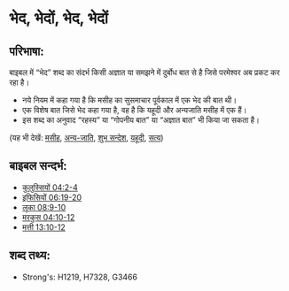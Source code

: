 # भेद, भेदों, भेद, भेदों #

## परिभाषा: ##

बाइबल में “भेद” शब्द का संदर्भ किसी अज्ञात या समझने में दुर्बोध बात से है जिसे परमेश्वर अब प्रकट कर रहा है।

* नये नियम में कहा गया है कि मसीह का सुसमाचार पूर्वकाल में एक भेद की बात थी।
* एक विशेष बात जिसे भेद कहा गया है, वह है कि यहूदी और अन्यजाति मसीह में एक हैं।
* इस शब्द का अनुवाद “रहस्य” या “गोपनीय बात” या “अज्ञात बात” भी किया जा सकता है।

(यह भी देखें: [मसीह](../kt/christ.md), [अन्य-जाति](../kt/gentile.md), [शुभ सन्देश](../kt/goodnews.md), [यहूदी](../kt/jew.md), [सत्य](../kt/true.md))

## बाइबल सन्दर्भ: ##

* [कुलुस्सियों 04:2-4](rc://hi/tn/help/col/04/02)
* [इफिसियों 06:19-20](rc://hi/tn/help/eph/06/19)
* [लूका 08:9-10](rc://hi/tn/help/luk/08/09)
* [मरकुस 04:10-12](rc://hi/tn/help/mrk/04/10)
* [मत्ती 13:10-12](rc://hi/tn/help/mat/13/10)

## शब्द तथ्य: ##

* Strong's: H1219, H7328, G3466
